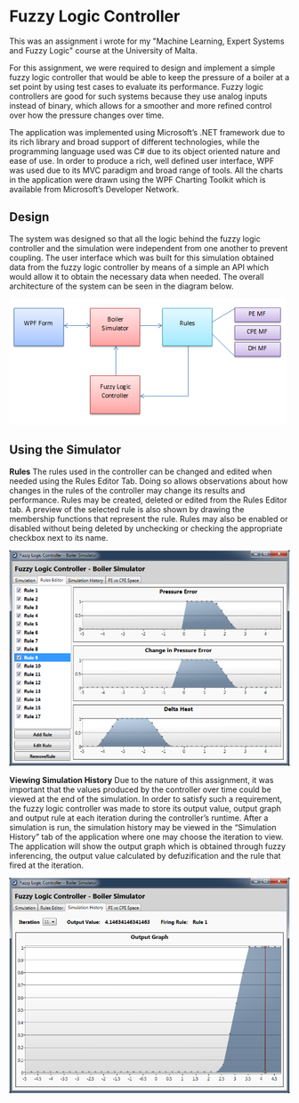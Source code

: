 Fuzzy Logic Controller
======================

This was an assignment i wrote for my "Machine Learning, Expert Systems and Fuzzy Logic" course at the University of Malta.

For this assignment, we were required to design and implement a simple fuzzy logic controller that would be able to keep
the pressure of a boiler at a set point by using test cases to evaluate its performance. Fuzzy logic controllers are good
for such systems because they use analog inputs instead of binary, which allows for a smoother and more refined control 
over how the pressure changes over time.

The application was implemented using Microsoft’s .NET framework due to its rich library and broad support of different
technologies, while the programming language used was C# due to its object oriented nature and ease of use. In order to
produce a rich, well defined user interface, WPF was used due to its MVC paradigm and broad range of tools. All the 
charts in the application were drawn using the WPF Charting Toolkit which is available from Microsoft’s Developer Network.

Design
------

The system was designed so that all the logic behind the fuzzy logic controller and the simulation were independent from
one another to prevent coupling. The user interface which was built for this simulation obtained data from the fuzzy 
logic controller by means of a simple an API which would allow it to obtain the necessary data when needed. The overall
architecture of the system can be seen in the diagram below.

![Design Overview](/img/Design.png)

Using the Simulator
-------------------

**Rules**
The rules used in the controller can be changed and edited when needed using the Rules Editor Tab. Doing so allows 
observations about how changes in the rules of the controller may change its results and performance.
Rules may be created, deleted or edited from the Rules Editor tab. A preview of the selected rule is also shown by 
drawing the membership functions that represent the rule. Rules may also be enabled or disabled without being deleted 
by unchecking or checking the appropriate checkbox next to its name.

![Rules Editor](/img/RulesEditor.png)

**Viewing Simulation History**
Due to the nature of this assignment, it was important that the values produced by the controller over time could be 
viewed at the end of the simulation. In order to satisfy such a requirement, the fuzzy logic controller was made to 
store its output value, output graph and output rule at each iteration during the controller’s runtime.
After a simulation is run, the simulation history may be viewed in the “Simulation History” tab of the application 
where one may choose the iteration to view. The application will show the output graph which is obtained through fuzzy 
inferencing, the output value calculated by defuzification and the rule that fired at the iteration.

![Simulation History](/img/SimulationHistory.png)





